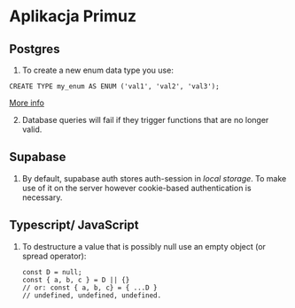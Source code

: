 # Aplikacja Primuz

## Postgres

1. To create a new enum data type you use:

```
CREATE TYPE my_enum AS ENUM ('val1', 'val2', 'val3');
```

[More info](https://www.educba.com/postgresql-enum/)

2. Database queries will fail if they trigger functions that are no longer valid.

## Supabase

1. By default, supabase auth stores auth-session in _local storage_. To make use of it on the server however cookie-based authentication is necessary.

## Typescript/ JavaScript

1. To destructure a value that is possibly null use an empty object (or spread operator):
   ```
   const D = null;
   const { a, b, c } = D || {}
   // or: const { a, b, c} = { ...D }
   // undefined, undefined, undefined.
   ```
